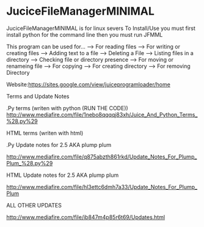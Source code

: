 # JuciceFileManagerMINIMAL

JuciceFileManagerMINIMAL is for linux severs
To Install/Use you must first install python
for the command line then you must run JFMML

This program can be used for...
--> For reading files
--> For writing or creating files
--> Adding text to a file
--> Deleting a File
--> Listing files in a directory
--> Checking file or directory presence
--> For moving or renameing file
--> For copying
--> For creating directory
--> For removing Directory


Website:https://sites.google.com/view/juiceprogramloader/home

Terms and Update Notes

.Py terms (writen with python (RUN THE CODE)) 
http://www.mediafire.com/file/1nebo8qqqqj83xh/Juice_And_Python_Terms_%28.py%29


HTML terms (writen with html)

.Py Update notes for 2.5 AKA plump plum

http://www.mediafire.com/file/q875abzth861rkd/Update_Notes_For_Plump_Plum_%28.py%29

HTML Update notes for 2.5 AKA plump plum

http://www.mediafire.com/file/hl3ettc6dmh7a33/Update_Notes_For_Plump_Plum

ALL OTHER UPDATES

http://www.mediafire.com/file/ib847m4p85r6t69/Updates.html
